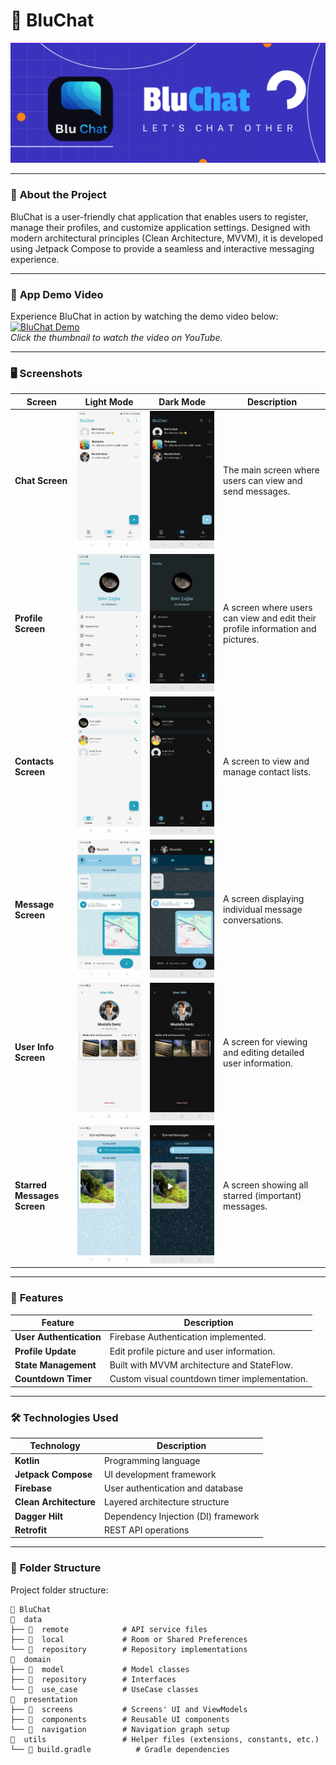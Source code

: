 # 📱 **BluChat**  
![Project Banner](banner.png)  

---

### 🔖 **About the Project**  
BluChat is a user-friendly chat application that enables users to register, manage their profiles, and customize application settings. Designed with modern architectural principles (Clean Architecture, MVVM), it is developed using Jetpack Compose to provide a seamless and interactive messaging experience.

---

### 🎥 **App Demo Video**  
Experience BluChat in action by watching the demo video below:  
[![BluChat Demo](https://img.youtube.com/vi/DEMO_VIDEO_ID/0.jpg)](https://youtube.com/shorts/iZQc0c0ZJo4?feature=share)  
*Click the thumbnail to watch the video on YouTube.*

---

### 🖥 **Screenshots**  

| **Screen**                  | **Light Mode**                          | **Dark Mode**                          | **Description** |
| --------------------------- | --------------------------------------- | --------------------------------------- | -------------------------------------------------- |
| **Chat Screen**             | ![Chat Screen](ChatsW.jpeg)            | ![Chat Screen](ChatsD.jpeg)            | The main screen where users can view and send messages. |
| **Profile Screen**          | ![Profile Screen](ProfileW.jpeg)       | ![Profile Screen](ProfileD.jpeg)       | A screen where users can view and edit their profile information and pictures. |
| **Contacts Screen**         | ![Contacts Screen](ContactsW.jpeg)     | ![Contacts Screen](ContactsD.jpeg)     | A screen to view and manage contact lists. |
| **Message Screen**          | ![Message Screen](MessageW.jpeg)       | ![Message Screen](MessageD.jpeg)       | A screen displaying individual message conversations. |
| **User Info Screen**        | ![User Info Screen](UserInfoW.jpeg)    | ![User Info Screen](UserInfoD.jpeg)    | A screen for viewing and editing detailed user information. |
| **Starred Messages Screen** | ![Starred Messages Screen](StarredW.jpeg) | ![Starred Messages Screen](StarredD.jpeg) | A screen showing all starred (important) messages. |

---

### 🚀 **Features**  

| **Feature**                | **Description**                   |
| --------------------------- | ---------------------------------- |
| **User Authentication**    | Firebase Authentication implemented. |
| **Profile Update**         | Edit profile picture and user information. |
| **State Management**       | Built with MVVM architecture and StateFlow. |
| **Countdown Timer**        | Custom visual countdown timer implementation. |

---

### 🛠 **Technologies Used**  

| Technology           | Description                          |
| --------------------- | ------------------------------------ |
| **Kotlin**           | Programming language                |
| **Jetpack Compose**  | UI development framework            |
| **Firebase**         | User authentication and database    |
| **Clean Architecture** | Layered architecture structure     |
| **Dagger Hilt**      | Dependency Injection (DI) framework |
| **Retrofit**         | REST API operations                 |

---

### 📂 **Folder Structure**  

Project folder structure:

```plaintext
📂 BluChat  
📂  data  
├── 📂  remote            # API service files  
├── 📂  local             # Room or Shared Preferences  
└── 📂  repository        # Repository implementations  
📂  domain  
├── 📂  model             # Model classes  
├── 📂  repository        # Interfaces  
└── 📂  use_case          # UseCase classes  
📂  presentation  
├── 📂  screens           # Screens' UI and ViewModels  
├── 📂  components        # Reusable UI components  
└── 📂  navigation        # Navigation graph setup  
📂  utils                 # Helper files (extensions, constants, etc.)  
└── 📄 build.gradle          # Gradle dependencies
